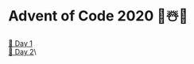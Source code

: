 # Advent of Code 2020 🎄☃️🎁

[📝 Day 1](https://adventofcode.com/2020/day/1)\
[📝 Day 2](https://adventofcode.com/2020/day/2)\
